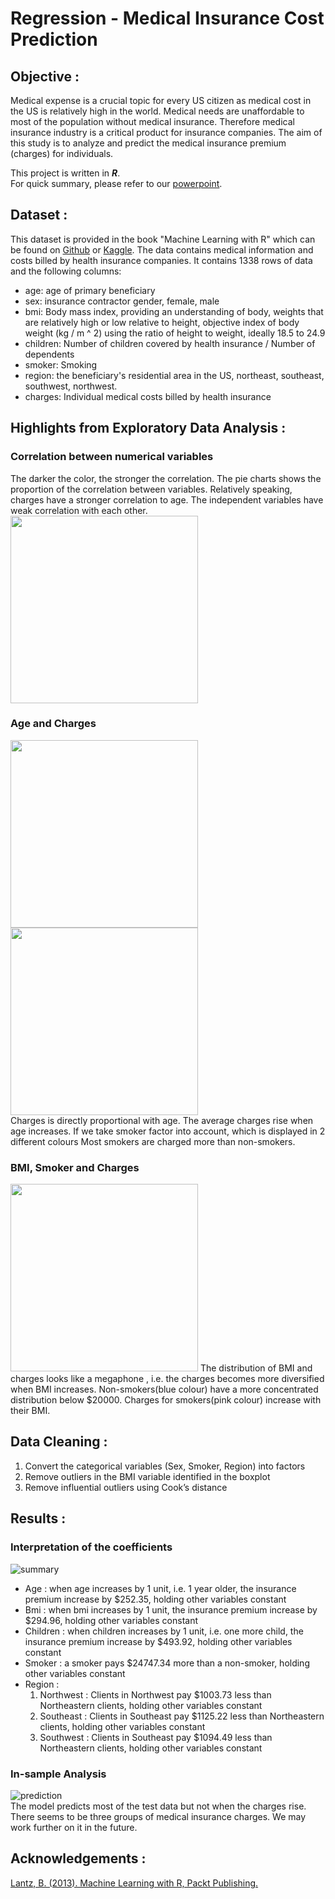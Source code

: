 # Regression - Medical Insurance Cost Prediction

## Objective : 
Medical expense is a crucial topic for every US citizen as medical cost in the US is relatively high in the world. Medical needs are unaffordable to most of the population without medical insurance. Therefore medical insurance industry is a critical product for insurance companies. The aim of this study is to analyze and predict the medical insurance premium (charges) for individuals.  

This project is written in ***R***.  
For quick summary, please refer to our [powerpoint](https://drive.google.com/file/d/1NjQW8-6npV46wZWZ2HJn95Wjg5RiJ6wQ/view?usp=sharing).


## Dataset :
This dataset is provided in the book "Machine Learning with R" which can be found on [Github](https://github.com/stedy/Machine-Learning-with-R-datasets) or [Kaggle](https://www.kaggle.com/mirichoi0218/insurance). The data contains medical information and costs billed by health insurance companies. It contains 1338 rows of data and the following columns:

- age: age of primary beneficiary
- sex: insurance contractor gender, female, male
- bmi: Body mass index, providing an understanding of body, weights that are relatively high or low relative to height, objective index of body weight (kg / m ^ 2) using the ratio of height to weight, ideally 18.5 to 24.9
- children: Number of children covered by health insurance / Number of dependents
- smoker: Smoking
- region: the beneficiary's residential area in the US, northeast, southeast, southwest, northwest.
- charges: Individual medical costs billed by health insurance

## Highlights from Exploratory Data Analysis :

### Correlation between numerical variables
The darker the color, the stronger the correlation. The pie charts shows the proportion of the correlation between variables.
Relatively speaking, charges have a stronger correlation to age. The independent variables have weak correlation with each other.  
<img src="/images/corr_plot.png" width="300">

### Age and Charges
<img src="/images/chargesNage.png" width="300">  <img src="/images/Charge_age_smoker.png" width="300">  
Charges is directly proportional with age. The average charges rise when age increases.
If we take smoker factor into account, which is displayed in 2 different colours
Most smokers are charged more than non-smokers.

### BMI, Smoker and Charges
<img src="/images/Charge_BMI_smoker.png" width="300">   
The distribution of BMI and charges looks like a megaphone , i.e. the charges becomes more diversified when BMI increases.
Non-smokers(blue colour) have a more concentrated distribution below $20000. Charges for smokers(pink colour) increase with their BMI.


## Data Cleaning : 
1. Convert the categorical variables (Sex, Smoker, Region) into factors
2. Remove outliers in the BMI variable identified in the boxplot
3. Remove influential outliers using Cook’s distance


## Results : 
### Interpretation of the coefficients 
![summary](/images/summary_reg.png)  
- Age : when age increases by 1 unit, i.e. 1 year older, the insurance premium increase by $252.35, holding other variables constant
- Bmi : when bmi increases by 1 unit, the insurance premium increase by $294.96, holding other variables constant
- Children : when children increases by 1 unit, i.e. one more child, the insurance premium increase by $493.92, holding other variables constant
- Smoker : a smoker pays $24747.34 more than a non-smoker, holding other variables constant
- Region : 
  1) Northwest : Clients in Northwest pay $1003.73 less than Northeastern clients, holding other variables constant
  2) Southeast : Clients in Southeast pay $1125.22 less than Northeastern clients, holding other variables constant
  3) Southwest : Clients in Southeast pay $1094.49 less than Northeastern clients, holding other variables constant

### In-sample Analysis
![prediction](images/prediction.png)  
The model predicts most of the test data but not when the charges rise. There seems to be three groups of medical insurance charges. We may work further on it in the future.

## Acknowledgements :
[Lantz, B. (2013). Machine Learning with R, Packt Publishing.](https://www.amazon.com/Machine-Learning-R-Brett-Lantz/dp/1782162143)
	
